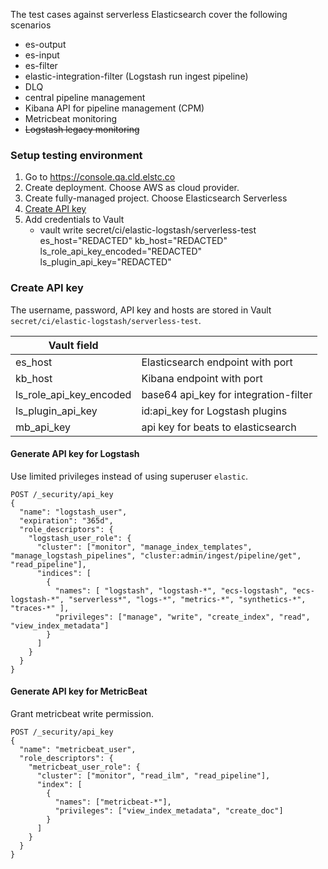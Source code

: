 The test cases against serverless Elasticsearch cover the following scenarios

- es-output
- es-input
- es-filter
- elastic-integration-filter (Logstash run ingest pipeline)
- DLQ
- central pipeline management
- Kibana API for pipeline management (CPM)
- Metricbeat monitoring 
- ~~Logstash legacy monitoring~~

### Setup testing environment
1. Go to https://console.qa.cld.elstc.co
2. Create deployment. Choose AWS as cloud provider.
3. Create fully-managed project. Choose Elasticsearch Serverless 
4. [Create API key](#create-api-key)
5. Add credentials to Vault
   - vault write secret/ci/elastic-logstash/serverless-test es_host="REDACTED" kb_host="REDACTED" ls_role_api_key_encoded="REDACTED" ls_plugin_api_key="REDACTED"

### Create API key

The username, password, API key and hosts are stored in Vault `secret/ci/elastic-logstash/serverless-test`.

| Vault field             |                                       |
|-------------------------|---------------------------------------|
| es_host                 | Elasticsearch endpoint with port      |
| kb_host                 | Kibana endpoint with port             |
| ls_role_api_key_encoded | base64 api_key for integration-filter |
| ls_plugin_api_key       | id:api_key for Logstash plugins       |
| mb_api_key              | api key for beats to elasticsearch    |  



#### Generate API key for Logstash

Use limited privileges instead of using superuser `elastic`.

```
POST /_security/api_key
{
  "name": "logstash_user",
  "expiration": "365d",   
  "role_descriptors": { 
    "logstash_user_role": {
      "cluster": ["monitor", "manage_index_templates", "manage_logstash_pipelines", "cluster:admin/ingest/pipeline/get", "read_pipeline"], 
      "indices": [
        {
          "names": [ "logstash", "logstash-*", "ecs-logstash", "ecs-logstash-*", "serverless*", "logs-*", "metrics-*", "synthetics-*", "traces-*" ], 
          "privileges": ["manage", "write", "create_index", "read", "view_index_metadata"]  
        }
      ]
    }
  }
}
```

#### Generate API key for MetricBeat

Grant metricbeat write permission.

```
POST /_security/api_key
{
  "name": "metricbeat_user", 
  "role_descriptors": {
    "metricbeat_user_role": { 
      "cluster": ["monitor", "read_ilm", "read_pipeline"],
      "index": [
        {
          "names": ["metricbeat-*"],
          "privileges": ["view_index_metadata", "create_doc"]
        }
      ]
    }
  }
}
```